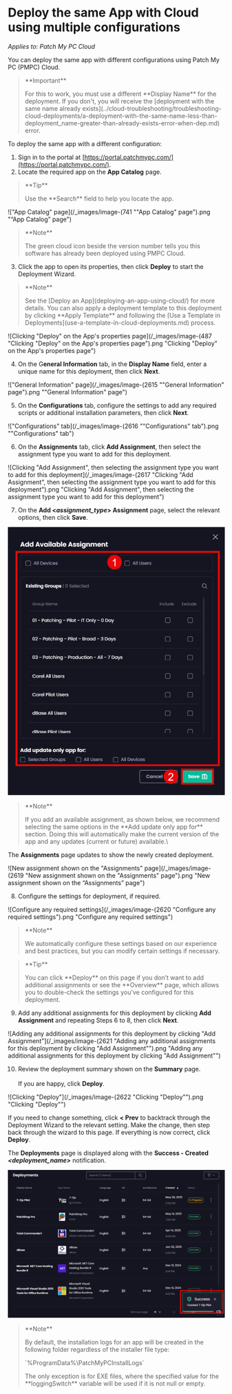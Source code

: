 # Deploy the same App with Cloud using multiple configurations

_Applies to: Patch My PC Cloud_

You can deploy the same app with different configurations using Patch My PC (PMPC) Cloud.

<blockquote class="wp-block-quote">
<p>**Important**</p>
<p>For this to work, you must use a different **Display Name** for the deployment. If you don't, you will receive the [deployment with the same name already exists](../cloud-troubleshooting/troubleshooting-cloud-deployments/a-deployment-with-the-same-name-less-than-deployment_name-greater-than-already-exists-error-when-dep.md) error.</p>
</blockquote>

To deploy the same app with a different configuration:

1. Sign in to the portal at [https://portal.patchmypc.com/](https://portal.patchmypc.com/).
2. Locate the required app on the **App Catalog** page.

<blockquote class="wp-block-quote">
<p>**Tip**</p>
<p>Use the **Search** field to help you locate the app.</p>
</blockquote>

!["App Catalog" page](/_images/image-(741 "\"App Catalog\" page").png "“App Catalog” page")

<blockquote class="wp-block-quote">
<p>**Note**</p>
<p>The green cloud icon beside the version number tells you this software has already been deployed using PMPC Cloud.</p>
</blockquote>

3. Click the app to open its properties, then click **Deploy** to start the Deployment Wizard.

<blockquote class="wp-block-quote">
<p>**Note**</p>
<p>See the [Deploy an App](deploying-an-app-using-cloud/) for more details. You can also apply a deployment template to this deployment by clicking **Apply Template** and following the [Use a Template in Deployments](use-a-template-in-cloud-deployments.md) process.</p>
</blockquote>

![Clicking "Deploy" on the App's properties page](/_images/image-(487 "Clicking \"Deploy\" on the App's properties page").png "Clicking &#x22;Deploy&#x22; on the App&#x27;s properties page")

4. On the G**eneral Information** tab, in the **Display Name** field, enter a unique name for this deployment, then click **Next**.

!["General Information" page](/_images/image-(2615 "\"General Information\" page").png "&#x22;General Information&#x22; page")

5. On the **Configurations** tab, configure the settings to add any required scripts or additional installation parameters, then click **Next**.

!["Configurations" tab](/_images/image-(2616 "\"Configurations\" tab").png "&#x22;Configurations&#x22; tab")

6. On the **Assignments** tab, click **Add Assignment**, then select the assignment type you want to add for this deployment.

![Clicking "Add Assignment", then selecting the assignment type you want to add for this deployment](/_images/image-(2617 "Clicking \"Add Assignment\", then selecting the assignment type you want to add for this deployment").png "Clicking &#x22;Add Assignment&#x22;, then selecting the assignment type you want to add for this deployment")

7. On the **Add <**_**assignment\_type**_**> Assignment** page, select the relevant options, then click **Save**.

![](/_images/image-(2618).png "")

<blockquote class="wp-block-quote">
<p>**Note**</p>
<p>If you add an available assignment, as shown below, we recommend selecting the same options in the **Add update only app for** section. Doing this will automatically make the current version of the app and any updates (current or future) available.\</p>
</blockquote>

The **Assignments** page updates to show the newly created deployment.

![New assignment shown on the "Assignments" page](/_images/image-(2619 "New assignment shown on the \"Assignments\" page").png "New assignment shown on the “Assignments” page")

8. Configure the settings for deployment, if required.

![Configure any required settings](/_images/image-(2620 "Configure any required settings").png "Configure any required settings")

<blockquote class="wp-block-quote">
<p>**Note**</p>
<p>We automatically configure these settings based on our experience and best practices, but you can modify certain settings if necessary.</p>
</blockquote>

<blockquote class="wp-block-quote">
<p>**Tip**</p>
<p>You can click **Deploy** on this page if you don’t want to add additional assignments or see the **Overview** page, which allows you to double-check the settings you’ve configured for this deployment.</p>
</blockquote>

9. Add any additional assignments for this deployment by clicking **Add Assignment** and repeating Steps 6 to 8, then click **Next**.

![Adding  any additional assignments for this deployment by clicking "Add Assignment"](/_images/image-(2621 "Adding  any additional assignments for this deployment by clicking \"Add Assignment\"").png "Adding  any additional assignments for this deployment by clicking &#x22;Add Assignment&#x22;")

10. Review the deployment summary shown on the **Summary** page.\
    \
    If you are happy, click **Deploy**.

![Clicking "Deploy"](/_images/image-(2622 "Clicking \"Deploy\"").png "Clicking &#x22;Deploy&#x22;")

If you need to change something, click **< Prev** to backtrack through the Deployment Wizard to the relevant setting. Make the change, then step back through the wizard to this page. If everything is now correct, click **Deploy**.

The **Deployments** page is displayed along with the **Success - Created&#x20;**_**\<deployment\_name>**_ notification.

![](/_images/image-(2624).png "")

<blockquote class="wp-block-quote">
<p>**Note**</p>
<p>By default, the installation logs for an app will be created in the following folder regardless of the installer file type:</p>
<p>`%ProgramData%\PatchMyPCInstallLogs`</p>
<p>The only exception is for EXE files, where the specified value for the **loggingSwitch** variable will be used if it is not null or empty.</p>
</blockquote>